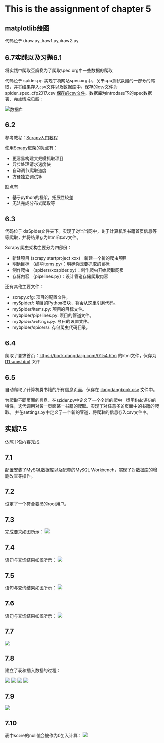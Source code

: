 # This is the assignment of chapter 5

## matplotlib绘图

代码位于 draw.py,draw1.py,draw2.py

## 6.7实践以及习题6.1

将实践中爬取豆瓣换为了爬取spec.org中一些数据的爬取

代码位于 spider.py. 实现了将网站spec.org中，关于cpu测试数据的一部分的爬取，并将结果存入csv文件以及数据库中。保存的csv文件为spider_spec_cfp2017.csv [保存的csv文件](spider_spec_cfp2017.csv)。数据库为introdase下的spec数据表，完成情况见图：

![数据库](./img/spec.png)

## 6.2

参考教程：[Scrapy入门教程](https://www.runoob.com/w3cnote/scrapy-detail.html)

使用Scrapy框架的优点有：

- 更容易构建大规模抓取项目
- 异步处理请求速度快
- 自动调节爬取速度
- 方便独立调试等

缺点有：

- 基于python的框架，拓展性较差
- 无法完成分布式爬取等

## 6.3

代码位于 dsSpider文件夹下。实现了对当当网中，关于计算机类书籍首页信息等等爬取，并将结果存为html和csv文件。

Scrapy 爬虫架构主要分为四部份：

   - 新建项目 (scrapy startproject xxx)：新建一个新的爬虫项目
   - 明确目标 （编写items.py）：明确你想要抓取的目标
   - 制作爬虫 （spiders/xxspider.py）：制作爬虫开始爬取网页
   - 存储内容 （pipelines.py）：设计管道存储爬取内容
 
还有其他主要文件：
   - scrapy.cfg: 项目的配置文件。
   - mySpider/: 项目的Python模块，将会从这里引用代码。
   - mySpider/items.py: 项目的目标文件。
   - mySpider/pipelines.py: 项目的管道文件。
   - mySpider/settings.py: 项目的设置文件。
   - mySpider/spiders/: 存储爬虫代码目录。

## 6.4

爬取了要求首页：https://book.dangdang.com/01.54.htm
的html文件，保存为 [IThome.html](./IThome.html) 文件

## 6.5

自动爬取了计算机类书籍的所有信息页面，保存在 [dangdangbook.csv](./dangdangbook.csv) 文件中。

为爬取不同页面的信息，在spider.py中定义了一个全新的爬虫，运用field语句的特性，迭代调用对某一页面某一书籍的爬取。实现了对任意多的页面中的书籍的爬取。
并在settings.py中定义了一个新的管道，将爬取的信息存入csv文件中。

## 实践7.5 

依照书包内容完成

## 7.1

配置安装了MySQL数据库以及配套的MySQL Workbench，实现了对数据库的增删改查等操作。

## 7.2

设定了一个符合要求的root用户。

## 7.3

完成要求如图所示：
![](./img/7.3.png)

## 7.4

语句与查询结果如图所示：
![](./img/7.4.png)

## 7.5

语句与查询结果如图所示：
![](./img/7.5.png)

## 7.6

语句与查询结果如图所示：
![](./img/7.6.png)

## 7.7

![](./img/7.7.png)

## 7.8

建立了表和插入数据的过程：

![](img/7.8.1.png)
![](img/7.8.4.png)
![](img/7.8.2.png)
![](img/7.8.3.png)

## 7.9

![](img/7.9.png)

## 7.10

表中score的null值会被作为0加入计算：
![](img/7.10.png)